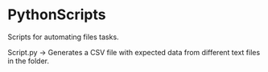 # PythonScripts

Scripts for automating files tasks.

Script.py -> Generates a CSV file with expected data from different text files in the folder.
